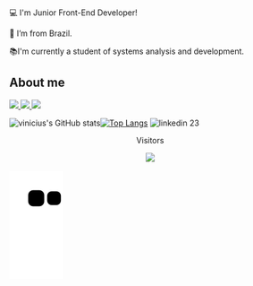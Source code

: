 
<!--
**0almeida/0almeida** is a ✨ _special_ ✨ repository because its `README.md` (this file) appears on your GitHub profile.

Here are some ideas to get you started:

- 🔭 I’m currently working on ...
- 🌱 I’m currently learning ...
- 👯 I’m looking to collaborate on ...
- 🤔 I’m looking for help with ...
- 💬 Ask me about ...
- 📫 How to reach me: ...
- 😄 Pronouns: ...
- ⚡ Fun fact: ...
-->
:computer: I'm Junior Front-End Developer!

:house_with_garden: I’m from Brazil.

:books:I'm currently a student of systems analysis and development.

## About me
<a href ="https://www.linkedin.com/in/-almeida/"><img src="https://img.shields.io/badge/LinkedIn-0077B5?style=for-the-badge&logo=linkedin&logoColor=white" /> </a> 
<a href = "https://www.behance.net/almeida-"><img src="https://img.shields.io/badge/-Behance-blue?style=for-the-badge&logo=behance&logoColor=white" /> </a>
<a hef="https://linktr.ee/0almeida"><img src="https://img.shields.io/badge/linktree-39E09B?style=for-the-badge&logo=linktree&logoColor=white" /></a>

![vinicius's GitHub stats](https://github-readme-stats.vercel.app/api?username=0almeida&show_icons=true&theme=midnight-purple)[![Top Langs](https://github-readme-stats.vercel.app/api/top-langs/?username=0almeida&layout=compact&theme=midnight-purple)](https://github.com/0almeida/github-readme-stats)
![linkedin 23](https://user-images.githubusercontent.com/73404432/144768629-b1d00ca9-c9cc-4c22-b7a3-885cf9b87a99.png)
<p align="center"> Visitors</p>
<p align="center">   <img alingn="center" src="https://profile-counter.glitch.me/0almeida/count.svg" />
</p>

 ![Snake animation](https://github.com/0almeida/0almeida/blob/output/github-contribution-grid-snake.svg)
